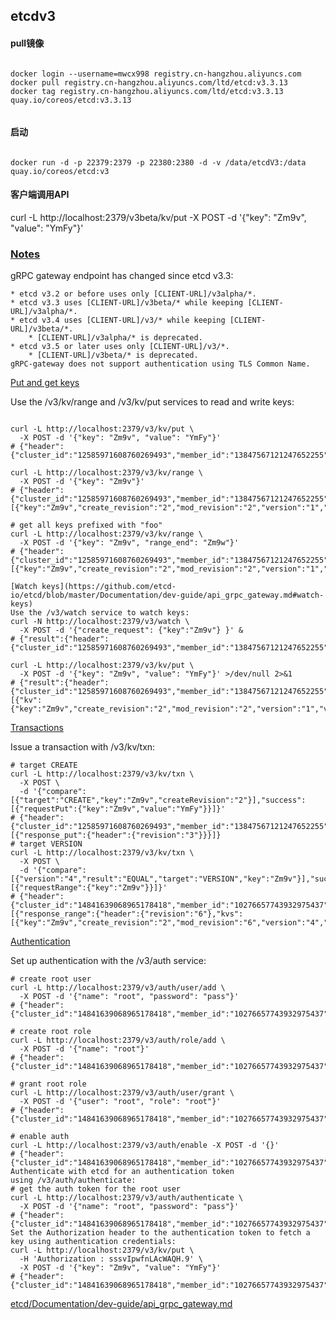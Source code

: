 
## etcdv3

#### pull镜像

```

docker login --username=mwcx998 registry.cn-hangzhou.aliyuncs.com
docker pull registry.cn-hangzhou.aliyuncs.com/ltd/etcd:v3.3.13
docker tag registry.cn-hangzhou.aliyuncs.com/ltd/etcd:v3.3.13 quay.io/coreos/etcd:v3.3.13 


```



#### 启动

```

docker run -d -p 22379:2379 -p 22380:2380 -d -v /data/etcdV3:/data quay.io/coreos/etcd:v3

```



#### 客户端调用API
curl -L http://localhost:2379/v3beta/kv/put -X POST -d '{"key": "Zm9v", "value": "YmFy"}'






### [Notes](https://github.com/etcd-io/etcd/blob/master/Documentation/dev-guide/api_grpc_gateway.md#notes)

gRPC gateway endpoint has changed since etcd v3.3:

```
* etcd v3.2 or before uses only [CLIENT-URL]/v3alpha/*.
* etcd v3.3 uses [CLIENT-URL]/v3beta/* while keeping [CLIENT-URL]/v3alpha/*.
* etcd v3.4 uses [CLIENT-URL]/v3/* while keeping [CLIENT-URL]/v3beta/*.
    * [CLIENT-URL]/v3alpha/* is deprecated.
* etcd v3.5 or later uses only [CLIENT-URL]/v3/*.
    * [CLIENT-URL]/v3beta/* is deprecated.
gRPC-gateway does not support authentication using TLS Common Name.
```

[Put and get keys](https://github.com/etcd-io/etcd/blob/master/Documentation/dev-guide/api_grpc_gateway.md#put-and-get-keys)

Use the /v3/kv/range and /v3/kv/put services to read and write keys:

```

curl -L http://localhost:2379/v3/kv/put \
  -X POST -d '{"key": "Zm9v", "value": "YmFy"}'
# {"header":{"cluster_id":"12585971608760269493","member_id":"13847567121247652255","revision":"2","raft_term":"3"}}

curl -L http://localhost:2379/v3/kv/range \
  -X POST -d '{"key": "Zm9v"}'
# {"header":{"cluster_id":"12585971608760269493","member_id":"13847567121247652255","revision":"2","raft_term":"3"},"kvs":[{"key":"Zm9v","create_revision":"2","mod_revision":"2","version":"1","value":"YmFy"}],"count":"1"}

# get all keys prefixed with "foo"
curl -L http://localhost:2379/v3/kv/range \
  -X POST -d '{"key": "Zm9v", "range_end": "Zm9w"}'
# {"header":{"cluster_id":"12585971608760269493","member_id":"13847567121247652255","revision":"2","raft_term":"3"},"kvs":[{"key":"Zm9v","create_revision":"2","mod_revision":"2","version":"1","value":"YmFy"}],"count":"1"}

[Watch keys](https://github.com/etcd-io/etcd/blob/master/Documentation/dev-guide/api_grpc_gateway.md#watch-keys)
Use the /v3/watch service to watch keys:
curl -N http://localhost:2379/v3/watch \
  -X POST -d '{"create_request": {"key":"Zm9v"} }' &
# {"result":{"header":{"cluster_id":"12585971608760269493","member_id":"13847567121247652255","revision":"1","raft_term":"2"},"created":true}}

curl -L http://localhost:2379/v3/kv/put \
  -X POST -d '{"key": "Zm9v", "value": "YmFy"}' >/dev/null 2>&1
# {"result":{"header":{"cluster_id":"12585971608760269493","member_id":"13847567121247652255","revision":"2","raft_term":"2"},"events":[{"kv":{"key":"Zm9v","create_revision":"2","mod_revision":"2","version":"1","value":"YmFy"}}]}}
```

[Transactions](https://github.com/etcd-io/etcd/blob/master/Documentation/dev-guide/api_grpc_gateway.md#transactions)


Issue a transaction with /v3/kv/txn:
```
# target CREATE
curl -L http://localhost:2379/v3/kv/txn \
  -X POST \
  -d '{"compare":[{"target":"CREATE","key":"Zm9v","createRevision":"2"}],"success":[{"requestPut":{"key":"Zm9v","value":"YmFy"}}]}'
# {"header":{"cluster_id":"12585971608760269493","member_id":"13847567121247652255","revision":"3","raft_term":"2"},"succeeded":true,"responses":[{"response_put":{"header":{"revision":"3"}}}]}
# target VERSION
curl -L http://localhost:2379/v3/kv/txn \
  -X POST \
  -d '{"compare":[{"version":"4","result":"EQUAL","target":"VERSION","key":"Zm9v"}],"success":[{"requestRange":{"key":"Zm9v"}}]}'
# {"header":{"cluster_id":"14841639068965178418","member_id":"10276657743932975437","revision":"6","raft_term":"3"},"succeeded":true,"responses":[{"response_range":{"header":{"revision":"6"},"kvs":[{"key":"Zm9v","create_revision":"2","mod_revision":"6","version":"4","value":"YmF6"}],"count":"1"}}]}
```

[Authentication](https://github.com/etcd-io/etcd/blob/master/Documentation/dev-guide/api_grpc_gateway.md#authentication)

Set up authentication with the /v3/auth service:

```
# create root user
curl -L http://localhost:2379/v3/auth/user/add \
  -X POST -d '{"name": "root", "password": "pass"}'
# {"header":{"cluster_id":"14841639068965178418","member_id":"10276657743932975437","revision":"1","raft_term":"2"}}

# create root role
curl -L http://localhost:2379/v3/auth/role/add \
  -X POST -d '{"name": "root"}'
# {"header":{"cluster_id":"14841639068965178418","member_id":"10276657743932975437","revision":"1","raft_term":"2"}}

# grant root role
curl -L http://localhost:2379/v3/auth/user/grant \
  -X POST -d '{"user": "root", "role": "root"}'
# {"header":{"cluster_id":"14841639068965178418","member_id":"10276657743932975437","revision":"1","raft_term":"2"}}

# enable auth
curl -L http://localhost:2379/v3/auth/enable -X POST -d '{}'
# {"header":{"cluster_id":"14841639068965178418","member_id":"10276657743932975437","revision":"1","raft_term":"2"}}
Authenticate with etcd for an authentication token using /v3/auth/authenticate:
# get the auth token for the root user
curl -L http://localhost:2379/v3/auth/authenticate \
  -X POST -d '{"name": "root", "password": "pass"}'
# {"header":{"cluster_id":"14841639068965178418","member_id":"10276657743932975437","revision":"1","raft_term":"2"},"token":"sssvIpwfnLAcWAQH.9"}
Set the Authorization header to the authentication token to fetch a key using authentication credentials:
curl -L http://localhost:2379/v3/kv/put \
  -H 'Authorization : sssvIpwfnLAcWAQH.9' \
  -X POST -d '{"key": "Zm9v", "value": "YmFy"}'
# {"header":{"cluster_id":"14841639068965178418","member_id":"10276657743932975437","revision":"2","raft_term":"2"}}

```

[etcd/Documentation/dev-guide/api_grpc_gateway.md](https://github.com/etcd-io/etcd/blob/master/Documentation/dev-guide/api_grpc_gateway.md)
